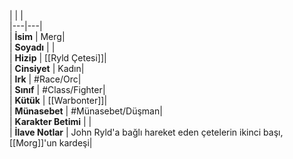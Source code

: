 |  |  |<br>|---|---|<br>| **İsim** | Merg|<br>| **Soyadı** | |<br>| **Hizip** | [[Ryld Çetesi]]|<br>| **Cinsiyet** | Kadın|<br>| **Irk** | #Race/Orc|<br>| **Sınıf** | #Class/Fighter|<br>| **Kütük** | [[Warbonter]]|<br>| **Münasebet** | #Münasebet/Düşman|<br>| **Karakter Betimi** | |<br>| **İlave Notlar** | John Ryld'a bağlı hareket eden çetelerin ikinci başı, [[Morg]]'un kardeşi|<br>